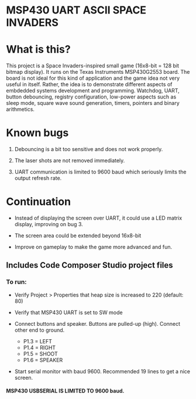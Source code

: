 # MSP430 UART ASCII SPACE INVADERS

# What is this?

This project is a Space Invaders-inspired small game (16x8-bit = 128 bit bitmap display). It runs on the Texas Instruments MSP430G2553 board. The board is not ideal for this kind of application and the game idea not very useful in itself. Rather, the idea is to demonstrate different aspects of embdedded systems development and programming. Watchdog, UART, button debouncing, registry configuration, low-power aspects such as sleep mode, square wave sound generation, timers, pointers and binary arithmetics.


# Known bugs

1. Debouncing is a bit too sensitive and does not work properly.

2. The laser shots are not removed immediately.

3. UART communication is limited to 9600 baud which seriously limits the output refresh rate.

# Continuation

- Instead of displaying the screen over UART, it could use a LED matrix display, improving on bug 3.

- The screen area could be extended beyond 16x8-bit

- Improve on gameplay to make the game more advanced and fun.

## Includes Code Composer Studio project files

### To run:

- Verify Project > Properties that heap size is increased to 220 (default: 80)

- Verify that MSP430 UART is set to SW mode

- Connect buttons and speaker. Buttons are pulled-up (high). Connect other end to ground.
    - P1.3 = LEFT
    - P1.4 = RIGHT
    - P1.5 = SHOOT
    - P1.6 = SPEAKER

- Start serial monitor with baud 9600. Recommended 19 lines to get a nice screen. 

#### MSP430 USBSERIAL IS LIMITED TO 9600 baud.
